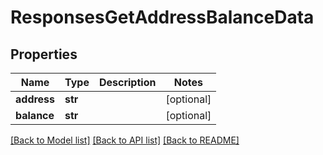 # ResponsesGetAddressBalanceData

## Properties
Name | Type | Description | Notes
------------ | ------------- | ------------- | -------------
**address** | **str** |  | [optional] 
**balance** | **str** |  | [optional] 

[[Back to Model list]](../README.md#documentation-for-models) [[Back to API list]](../README.md#documentation-for-api-endpoints) [[Back to README]](../README.md)

